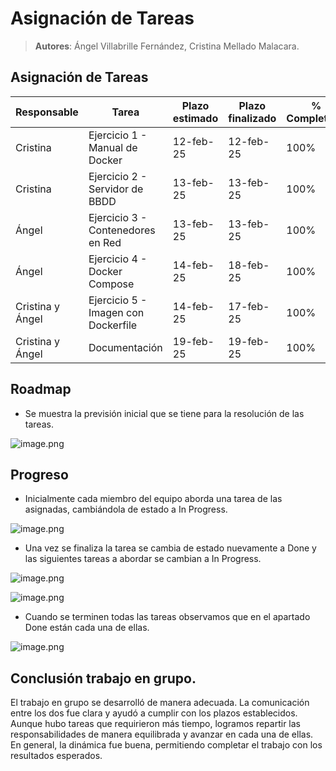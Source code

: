 # Asignación de Tareas

> **Autores**: Ángel Villabrille Fernández, Cristina Mellado Malacara.
> 

## Asignación de Tareas

| Responsable | **Tarea** | **Plazo estimado** | **Plazo finalizado** |  **% Completado** |
| --- | --- | --- | --- | --- |
| Cristina | Ejercicio 1 - Manual de Docker | 12-feb-25 | 12-feb-25 | 100% |
| Cristina | Ejercicio 2 - Servidor de BBDD | 13-feb-25 | 13-feb-25 | 100% |
| Ángel | Ejercicio 3 - Contenedores en Red | 13-feb-25 | 13-feb-25 | 100% |
| Ángel | Ejercicio 4 - Docker Compose | 14-feb-25 | 18-feb-25 | 100% |
| Cristina y Ángel | Ejercicio 5 - Imagen con Dockerfile | 14-feb-25 | 17-feb-25 | 100% |
| Cristina y Ángel | Documentación | 19-feb-25 | 19-feb-25 | 100% |

## Roadmap

- Se muestra la previsión inicial que se tiene para la resolución de las tareas.

![image.png](image.png)

## Progreso

- Inicialmente cada miembro del equipo aborda una tarea de las asignadas, cambiándola de estado a In Progress.

![image.png](image%201.png)

- Una vez se finaliza la tarea se cambia de estado nuevamente a Done y las siguientes tareas a abordar se cambian a In Progress.

![image.png](image%202.png)

![image.png](image%203.png)

- Cuando se terminen todas las tareas observamos que en el apartado Done están cada una de ellas.

![image.png](image%204.png)

## Conclusión trabajo en grupo.

El trabajo en grupo se desarrolló de manera adecuada. La comunicación entre los dos fue clara y ayudó a cumplir con los plazos establecidos. Aunque hubo tareas que requirieron más tiempo, logramos repartir las responsabilidades de manera equilibrada y avanzar en cada una de ellas. En general, la dinámica fue buena, permitiendo completar el trabajo con los resultados esperados.